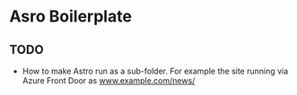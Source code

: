 # Asro Boilerplate

## TODO

- How to make Astro run as a sub-folder. For example the site running via Azure Front Door as www.example.com/news/
